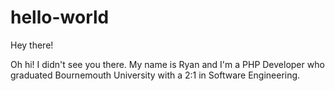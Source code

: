 # hello-world

Hey there!

Oh hi! I didn't see you there. My name is Ryan and I'm a PHP Developer who graduated Bournemouth University with a 2:1 in Software Engineering.
